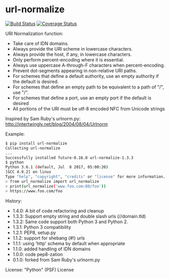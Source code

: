 url-normalize
=============

[![Build Status](https://travis-ci.org/niksite/url-normalize.svg?branch=master)](https://travis-ci.org/niksite/url-normalize)
[![Coverage Status](https://coveralls.io/repos/github/niksite/url-normalize/badge.svg?branch=master)](https://coveralls.io/github/niksite/url-normalize?branch=master)

URI Normalization function:

* Take care of IDN domains.
* Always provide the URI scheme in lowercase characters.
* Always provide the host, if any, in lowercase characters.
* Only perform percent-encoding where it is essential.
* Always use uppercase A-through-F characters when percent-encoding.
* Prevent dot-segments appearing in non-relative URI paths.
* For schemes that define a default authority, use an empty authority if the default is desired.
* For schemes that define an empty path to be equivalent to a path of "/", use "/".
* For schemes that define a port, use an empty port if the default is desired
* All portions of the URI must be utf-8 encoded NFC from Unicode strings

Inspired by Sam Ruby's urlnorm.py: http://intertwingly.net/blog/2004/08/04/Urlnorm

Example:

```sh
$ pip install url-normalize
Collecting url-normalize
...
Successfully installed future-0.16.0 url-normalize-1.3.3
$ python
Python 3.6.1 (default, Jul  8 2017, 05:00:20)
[GCC 4.9.2] on linux
Type "help", "copyright", "credits" or "license" for more information.
> from url_normalize import url_normalize
> print(url_normalize('www.foo.com:80/foo'))
> https://www.foo.com/foo
```

History:

* 1.4.0: A bit of code refactoring and cleanup
* 1.3.3: Support empty string and double slash urls (//domain.tld)
* 1.3.2: Same code support both Python 3 and Python 2.
* 1.3.1: Python 3 compatibility
* 1.2.1: PEP8, setup.py
* 1.1.2: support for shebang (#!) urls
* 1.1.1: using 'http' schema by default when appropriate
* 1.1.0: added handling of IDN domains
* 1.0.0: code pep8-zation
* 0.1.0: forked from Sam Ruby's urlnorm.py

License: "Python" (PSF) License
